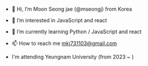 - 👋 Hi, I’m Moon Seong jae (@mseongj) from Korea
- 👀 I’m interested in JavaScript and react
- 🌱 I’m currently learning Python / JavaScript and react
- 📫 How to reach me mkj731103@gmail.com

- I'm attending Yeungnam University (from 2023 ~ )

<!---
mseongj/mseongj is a ✨ special ✨ repository because its `README.md` (this file) appears on your GitHub profile.
You can click the Preview link to take a look at your changes.
--->
